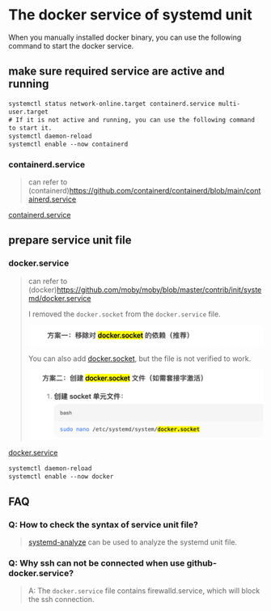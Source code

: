 # The docker service of systemd unit

When you manually installed docker binary, you can use the following command to start the docker service.

## make sure required service are active and running

```shell
systemctl status network-online.target containerd.service multi-user.target
# If it is not active and running, you can use the following command to start it.
systemctl daemon-reload
systemctl enable --now containerd
```

### containerd.service
> can refer to (containerd)https://github.com/containerd/containerd/blob/main/containerd.service

[containerd.service](containerd.service)


## prepare service unit file

### docker.service
> can refer to (docker)https://github.com/moby/moby/blob/master/contrib/init/systemd/docker.service
> 
> I removed the `docker.socket` from the `docker.service` file.
> 
> ![docker.socket.remove.png](docker.socket.remove.png "docker.socket.remove.png")
> 
> You can also add [docker.socket](docker.socket), but the file is not verified to work.
> 
> ![docker.socket](docker.socket.png "docker.socket")
> 

[docker.service](docker.service)

```shell
systemctl daemon-reload
systemctl enable --now docker
```

## FAQ
### Q: How to check the syntax of service unit file?
> [systemd-analyze](https://www.freedesktop.org/software/systemd/man/latest/systemd-analyze.html) can be used to analyze the systemd unit file.
### Q: Why ssh can not be connected when use github-docker.service?
> A: The `docker.service` file contains firewalld.service, which will block the ssh connection.